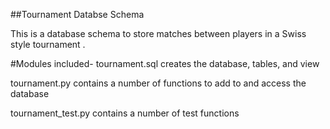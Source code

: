 ##Tournament Databse Schema 

This is a database schema to store matches between players in a Swiss style tournament .

#Modules included-
tournament.sql creates the database, tables, and view

tournament.py contains a number of functions to add to and access the database

tournament_test.py contains a number of test functions

